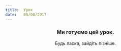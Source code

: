 ```yaml
---
title:  Урок
date:   05/08/2017
---
```


### <center>Ми готуємо цей урок.</center>
<center>Будь ласка, зайдіть пізніше.</center>